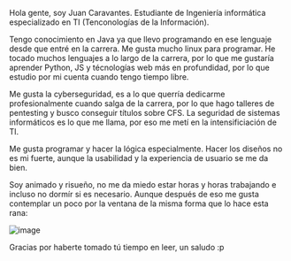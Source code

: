 Hola gente, soy Juan Caravantes. Estudiante de Ingeniería informática especializado en TI (Tenconologías de la Información).

Tengo conocimiento en Java ya que llevo programando en ese lenguaje desde que entré en la carrera. Me gusta mucho linux para programar.
He tocado muchos lenguajes a lo largo de la carrera, por lo que me gustaría aprender Python, JS y técnologías web más en profundidad, por lo que estudio por mi cuenta cuando tengo tiempo libre.

Me gusta la cyberseguridad, es a lo que querría dedicarme profesionalmente cuando salga de la carrera, por lo que hago talleres de pentesting y busco conseguir títulos sobre CFS. La seguridad de sistemas informáticos es lo que me llama, por eso me metí en la intensificiación de TI.

Me gusta programar y hacer la lógica especialmente. Hacer los diseños no es mi fuerte, aunque la usabilidad y la experiencia de usuario se me da bien.


Soy animado y risueño, no me da miedo estar horas y horas trabajando e incluso no dormír si es necesario. Aunque después de eso me gusta contemplar un poco por la ventana de la misma forma que lo hace esta rana:

 ![image](https://user-images.githubusercontent.com/91323384/160172937-58c4a00d-a835-4666-9c33-9b8ebb9a5ab7.png)


Gracias por haberte tomado tú tiempo en leer, un saludo :p
